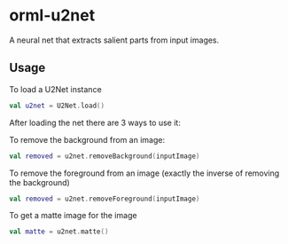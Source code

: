 # orml-u2net

A neural net that extracts salient parts from input images.

## Usage

To load a U2Net instance
```kotlin
val u2net = U2Net.load()
```

After loading the net there are 3 ways to use it:

To remove the background from an image:
```kotlin
val removed = u2net.removeBackground(inputImage)
```

To remove the foreground from an image (exactly the inverse of removing the background)
```kotlin
val removed = u2net.removeForeground(inputImage)
```

To get a matte image for the image
```kotlin
val matte = u2net.matte()
```
